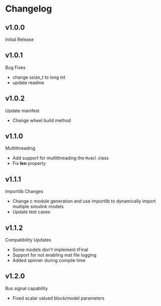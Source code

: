 # Changelog

## v1.0.0
Initial Release

## v1.0.1
Bug Fixes

- change ssize_t to long int
- update readme

## v1.0.2
Update manifest

- Change wheel build method

## v1.1.0
Multithreading

- Add support for mutlithreading the `Model` class
- Fix __len__ property 

## v1.1.1
Importlib Changes

- Change c module generation and use importlib to 
  dynamically import multiple simulink models
- Update test cases

## v1.1.2
Compatibility Updates

- Some models don't implement tFinal
- Support for not enabling mat file logging
- Added spinner during compile time

## v1.2.0
Bus signal capability

- Fixed scalar valued block/model parameters
